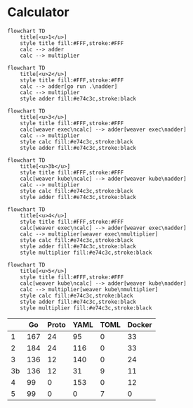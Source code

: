 # Calculator

```mermaid
flowchart TD
    title[<u>1</u>]
    style title fill:#FFF,stroke:#FFF
    calc --> adder
    calc --> multiplier
```

```mermaid
flowchart TD
    title[<u>2</u>]
    style title fill:#FFF,stroke:#FFF
    calc --> adder[go run .\nadder]
    calc --> multiplier
    style adder fill:#e74c3c,stroke:black
```

```mermaid
flowchart TD
    title[<u>3</u>]
    style title fill:#FFF,stroke:#FFF
    calc[weaver exec\ncalc] --> adder[weaver exec\nadder]
    calc --> multiplier
    style calc fill:#e74c3c,stroke:black
    style adder fill:#e74c3c,stroke:black
```

```mermaid
flowchart TD
    title[<u>3b</u>]
    style title fill:#FFF,stroke:#FFF
    calc[weaver kube\ncalc] --> adder[weaver kube\nadder]
    calc --> multiplier
    style calc fill:#e74c3c,stroke:black
    style adder fill:#e74c3c,stroke:black
```

```mermaid
flowchart TD
    title[<u>4</u>]
    style title fill:#FFF,stroke:#FFF
    calc[weaver exec\ncalc] --> adder[weaver exec\nadder]
    calc --> multiplier[weaver exec\nmultiplier]
    style calc fill:#e74c3c,stroke:black
    style adder fill:#e74c3c,stroke:black
    style multiplier fill:#e74c3c,stroke:black
```

```mermaid
flowchart TD
    title[<u>5</u>]
    style title fill:#FFF,stroke:#FFF
    calc[weaver kube\ncalc] --> adder[weaver kube\nadder]
    calc --> multiplier[weaver kube\nmultiplier]
    style calc fill:#e74c3c,stroke:black
    style adder fill:#e74c3c,stroke:black
    style multiplier fill:#e74c3c,stroke:black
```

|    | Go  | Proto | YAML | TOML | Docker |
| -- | --- | ----- | ---- | ---- | ------ |
| 1  | 167 | 24    | 95   | 0    | 33     |
| 2  | 184 | 24    | 116  | 0    | 33     |
| 3  | 136 | 12    | 140  | 0    | 24     |
| 3b | 136 | 12    | 31   | 9    | 11     |
| 4  | 99  | 0     | 153  | 0    | 12     |
| 5  | 99  | 0     | 0    | 7    | 0      |
